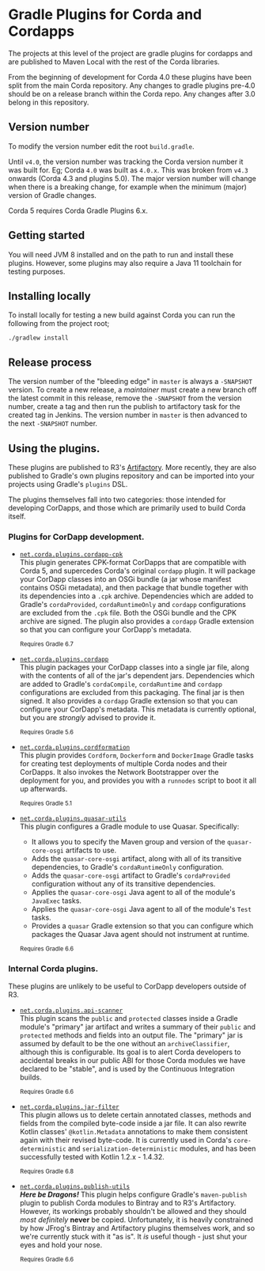 # Gradle Plugins for Corda and Cordapps

The projects at this level of the project are gradle plugins for cordapps and are published to Maven Local with
the rest of the Corda libraries.

From the beginning of development for Corda 4.0 these plugins have been split from the main Corda repository. 
Any changes to gradle plugins pre-4.0 should be on a release branch within the Corda repo. Any changes after 3.0
belong in this repository. 

## Version number

To modify the version number edit the root `build.gradle`.

Until `v4.0`, the version number was tracking the Corda version number it was built for. Eg; Corda `4.0` was built as `4.0.x`.
This was broken from `v4.3` onwards (Corda 4.3 and plugins 5.0). The major version number will change when there is a breaking change,
for example when the minimum (major) version of Gradle changes.

Corda 5 requires Corda Gradle Plugins 6.x.

## Getting started

You will need JVM 8 installed and on the path to run and install these plugins.
However, some plugins may also require a Java 11 toolchain for testing purposes.

## Installing locally

To install locally for testing a new build against Corda you can run the following from the project root;

    ./gradlew install

## Release process

The version number of the "bleeding edge" in `master` is always a `-SNAPSHOT` version. To create a new release, a _maintainer_ must create a new branch off the latest commit in this release, remove the `-SNAPSHOT` from the version number, create a tag and then run the publish to artifactory task for the created tag in Jenkins. The version number in `master` is then advanced to the next `-SNAPSHOT` number.

## Using the plugins.

These plugins are published to R3's [Artifactory](https://software.r3.com/artifactory/corda). More recently, they are also published to Gradle's own plugins
repository and can be imported into your projects using Gradle's `plugins` DSL.

The plugins themselves fall into two categories: those intended for developing CorDapps, and those which are primarily used to build Corda itself.

### Plugins for CorDapp development.

- [`net.corda.plugins.cordapp-cpk`](cordapp-cpk/README.md)\
This plugin generates CPK-format CorDapps that are compatible with Corda 5,
and supercedes Corda's original `cordapp` plugin. It will package your
CorDapp classes into an OSGi bundle (a jar whose manifest contains OSGi
metadata), and then package that bundle together with its dependencies into
a `.cpk` archive. Dependencies which are added to Gradle's `cordaProvided`,
`cordaRuntimeOnly` and `cordapp` configurations are excluded from the `.cpk`
file. Both the OSGi bundle and the CPK archive are signed. The plugin also
provides a `cordapp` Gradle extension so that you can configure your CorDapp's
metadata.

    <sup>Requires Gradle 6.7</sup>

- [`net.corda.plugins.cordapp`](cordapp/README.md)\
This plugin packages your CorDapp classes into a single jar file, along with
the contents of all of the jar's dependent jars. Dependencies which are added
to Gradle's `cordaCompile`, `cordaRuntime` and `cordapp` configurations are
excluded from this packaging. The final jar is then signed. It also provides
a `cordapp` Gradle extension so that you can configure your CorDapp's metadata.
This metadata is currently optional, but you are _strongly_ advised to provide it.

    <sup>Requires Gradle 5.6</sup>

- [`net.corda.plugins.cordformation`](cordformation/README.rst)\
This plugin provides `Cordform`, `Dockerform` and `DockerImage` Gradle tasks
for creating test deployments of multiple Corda nodes and their CorDapps. It
also invokes the Network Bootstrapper over the deployment for you, and provides
you with a `runnodes` script to boot it all up afterwards.

    <sup>Requires Gradle 5.1</sup>

- [`net.corda.plugins.quasar-utils`](quasar-utils/README.rst)\
This plugin configures a Gradle module to use Quasar. Specifically:
    - It allows you to specify the Maven group and version of
the `quasar-core-osgi` artifacts to use.
    - Adds the `quasar-core-osgi` artifact, along with all of its transitive
dependencies, to Gradle's `cordaRuntimeOnly` configuration.
    - Adds the `quasar-core-osgi` artifact to Gradle's `cordaProvided`
configuration without any of its transitive dependencies.
    - Applies the `quasar-core-osgi` Java agent to all of the module's
`JavaExec` tasks.
    - Applies the `quasar-core-osgi` Java agent to all of the module's
`Test` tasks.
    - Provides a `quasar` Gradle extension so that you can configure
which packages the Quasar Java agent should not instrument at runtime.

    <sup>Requires Gradle 6.6</sup>

### Internal Corda plugins.
These plugins are unlikely to be useful to CorDapp developers outside of R3.

- [`net.corda.plugins.api-scanner`](api-scanner/README.md)\
This plugin scans the `public` and `protected` classes inside a Gradle
module's "primary" jar artifact and writes a summary of their `public`
and `protected` methods and fields into an output file. The "primary"
jar is assumed by default to be the one without an `archiveClassifier`,
although this is configurable. Its goal is to alert Corda developers to
accidental breaks in our public ABI for those Corda modules we have
declared to be "stable", and is used by the Continuous Integration builds.

    <sup>Requires Gradle 6.6</sup>

- [`net.corda.plugins.jar-filter`](jar-filter/README.md)\
This plugin allows us to delete certain annotated classes, methods and
fields from the compiled byte-code inside a jar file. It can also rewrite
Kotlin classes' `@kotlin.Metadata` annotations to make them consistent 
again with their revised byte-code. It is currently used in Corda's
`core-deterministic` and `serialization-deterministic` modules, and has
been successfully tested with Kotlin 1.2.x - 1.4.32.

    <sup>Requires Gradle 6.8</sup>

- [`net.corda.plugins.publish-utils`](publish-utils/README.rst)\
**_Here be Dragons!_**
This plugin helps configure Gradle's `maven-publish` plugin to publish Corda
modules to Bintray and to R3's Artifactory. However, its workings probably
shouldn't be allowed and they should _most definitely_ **never** be copied.
Unfortunately, it is heavily constrained by how JFrog's Bintray and Artifactory
plugins themselves work, and so we're currently stuck with it "as is". It _is_
useful though - just shut your eyes and hold your nose.

    <sup>Requires Gradle 6.6</sup>
